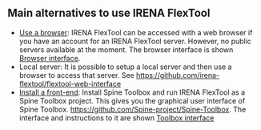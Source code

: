 ## Main alternatives to use IRENA FlexTool

- [Use a browser](https://irena-flextool.github.io/flextool/browser_interface): IRENA FlexTool can be accessed with a web browser if you have an account for an IRENA FlexTool server. However, no public servers available at the moment. The browser interface is shown [Browser interface](https://irena-flextool.github.io/flextool/browser_interface).
- Local server: It is possible to setup a local server and then use a browser to access that server. See https://github.com/irena-flextool/flextool-web-interface
- [Install a front-end](https://irena-flextool.github.io/flextool/install_toolbox): Install Spine Toolbox and run IRENA FlexTool as a Spine Toolbox project. This gives you the graphical user interface of Spine Toolbox. https://github.com/Spine-project/Spine-Toolbox. The interface and instructions to it are shown [Toolbox interface](https://irena-flextool.github.io/flextool/spine_toolbox)
<!---
- [Use Excel](#using-excel-as-an-interface): It is also possible to define all the data in Excel and execute IRENA FlexTool workflows that takes the data and scenarios from Excel and returns results in another Excel file. This functionality is still under development.
--->
